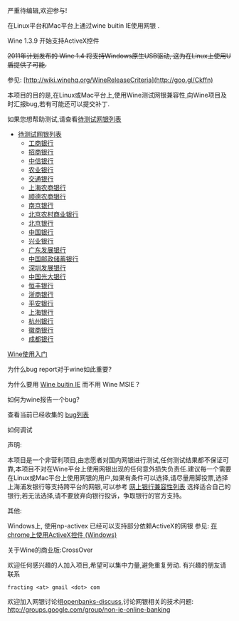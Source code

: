 严重待编辑,欢迎参与!

在Linux平台和Mac平台上通过wine buitin IE使用网银 .



Wine 1.3.9 开始支持ActiveX控件

~~2011年计划发布的 Wine 1.4 将支持Windows原生USB驱动, 这为在Linux上使用U盾提供了可能.~~

参见: [http://wiki.winehq.org/WineReleaseCriteria](http://goo.gl/Ckffn)

本项目的目的是,在Linux或Mac平台上,使用Wine测试网银兼容性,向Wine项目及时汇报bug,若有可能还可以提交补丁.

如果您想帮助测试,请查看[待测试网银列表](http://goo.gl/DwjOv)

  * [待测试网银列表](ListForTest.md)
    * [工商银行](ICBC.md)
    * [招商银行](cmbchina.md)
    * [中信银行](ecitic.md)
    * [农业银行](95599.md)
    * [交通银行](95559.md)
    * [上海农商银行](srcb.md)
    * [顺德农商银行](sdebank.md)
    * [南京银行](njcb.md)
    * [北京农村商业银行](bjrcb.md)
    * [北京银行](bankofbeijing.md)
    * [中国银行](boc.md)
    * [兴业银行](cib.md)
    * [广东发展银行](gdb.md)
    * [中国邮政储蓄银行](psbc.md)
    * [深圳发展银行](sdb.md)
    * [中国光大银行](cebchina.md)
    * [恒丰银行](96569.md)
    * [浙商银行](czbank.md)
    * [平安银行](pingan.md)
    * [上海银行](bankofshanghai.md)
    * [杭州银行](hzbank.md)
    * [徽商银行](hsbank.md)
    * [成都银行](bocd.md)

[Wine使用入门](http://goo.gl/WRkAr)

为什么bug report对于wine如此重要?

为什么要用 [Wine buitin IE](http://wiki.winehq.org/Gecko) 而不用 Wine MSIE ?

如何为wine报告一个bug?

查看当前已经收集的 [bug列表](buglist.md)

如何调试

声明:

本项目是一个非营利项目,由志愿者对国内网银进行测试,任何测试结果都不保证可靠,本项目不对在Wine平台上使用网银出现的任何意外损失负责任.建议每一个需要在Linux或Mac平台上使用网银的用户,如果有条件可以选择,请尽量用脚投票,选择上海浦发银行等支持跨平台的网银,可以参考 [网上银行兼容性列表](http://goo.gl/Itab7) 选择适合自己的银行;若无法选择,请不要放弃向银行投诉，争取银行的官方支持。

其他:

Windows上, 使用np-activex 已经可以支持部分依赖ActiveX的网银
参见:
[在chrome上使用ActiveX控件 (Windows)](http://goo.gl/BWoBD)



关于Wine的商业版:CrossOver


欢迎任何感兴趣的人加入项目,希望可以集中力量,避免重复劳动.
有兴趣的朋友请联系
```
fracting <at> gmail <dot> com
```

欢迎加入网银讨论组[openbanks-discuss](http://groups.google.com/group/non-ie-online-banking),讨论网银相关的技术问题: http://groups.google.com/group/non-ie-online-banking

